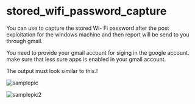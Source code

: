 # stored_wifi_password_capture
You can use to capture the stored Wi- Fi password after the post exploitation for the windows machine and then report will be send to you through gmail.

You need to provide your gmail account for siging in the google account.
make sure that less sure apps is enabled in your gmail account.



The output must look similar to this.!


![samplepic](https://user-images.githubusercontent.com/81438796/151527521-0d466894-42a8-42c0-a08c-819d1da06a6c.png)


![samplepic2](https://user-images.githubusercontent.com/81438796/151527552-9b4010af-cfcb-4929-bb25-902969c3810e.png)
